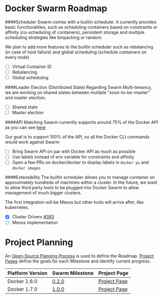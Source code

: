 Docker Swarm Roadmap
=====================

####Scheduler
Swarm comes with a builtin scheduler. It currently provides basic functionalities, such as
scheduling containers based on constraints or affinity (co-scheduling of containers), persistent
storage and multiple scheduling strategies like binpacking or random.

We plan to add more features to the builtin scheduler such as rebalancing (in case of host failure)
and global scheduling (schedule containers on every node)

* [ ] Virtual Container ID
* [ ] Rebalancing
* [ ] Global scheduling

####Leader Election (Distributed State)
Regarding Swarm Multi-tenancy, we are working on shared states between multiple "soon-to-be-master"
and master election.

* [ ] Shared state
* [ ] Master election

####API Matching
Swarm currently supports around 75% of the Docker API as you can see [here](https://github.com/docker/swarm/blob/master/api/README.md)

Our goal is to support 100% of the API, so all the Docker CLI commands would work against Swarm 

* [ ] Bring Swarm API on par with Docker API as much as possible
* [ ] Use labels instead of env variable for constraints and affinity
* [ ] Open a few PRs on docker/docker to display labels in `docker ps` and `docker images` 

####Extensibility
The builtin scheduler allows you to manage container on approximately hundreds of machines within a cluster.
In the future, we want to allow third party tools to be plugged into Docker Swarm to allow management
of much bigger clusters.

The first integration will be Mesos but other tools will arrive after, like kubernetes.

* [x] Cluster Drivers [#393](https://github.com/docker/swarm/issues/393)
* [ ] Mesos implementation

Project Planning
================

An [Open-Source Planning Process](https://github.com/docker/swarm/wiki/Open-Source-Planning-Process) is used to define the Roadmap. [Project Pages](https://github.com/docker/swarm/wiki) define the goals for each Milestone and identify current progress.

| Platform Version | Swarm Milestone | Project Page | 
|------------------|-----------------|--------------|
| Docker 1.6.0 | [0.2.0](https://github.com/docker/swarm/milestones/0.2.0) | [Project Page](https://github.com/docker/swarm/wiki/0.2.0-Milestone-Project-Page) | 
| Docker 1.7.0 | [1.0.0](https://github.com/docker/swarm/milestones/1.0.0) | [Project Page](https://github.com/docker/swarm/wiki/1.0.0-Milestone-Project-Page) | ....
